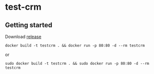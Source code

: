 # test-crm

## Getting started

Download [release](https://github.com/aleksei0807/test-crm/releases/tag/v1.0.0)

```
docker build -t testcrm . && docker run -p 80:80 -d --rm testcrm
```

or

```
sudo docker build -t testcrm . && sudo docker run -p 80:80 -d --rm testcrm
```

